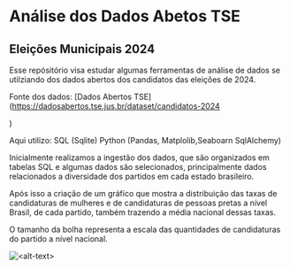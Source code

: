 # Análise dos Dados Abetos TSE 
## Eleições Municipais 2024

Esse repósitório visa estudar algumas ferramentas de análise de dados se utilziando dos dados abertos dos candidatos das eleições de 2024.

Fonte dos dados: [Dados Abertos TSE](https://dadosabertos.tse.jus.br/dataset/candidatos-2024

)

Aqui utilizo:
SQL (Sqlite)
Python (Pandas, Matplolib,Seaboarn SqlAlchemy)



Inicialmente realizamos a ingestão dos dados, que são organizados em tabelas SQL e algumas dados são selecionados, principalmente dados relacionados a diversidade dos partidos em cada estado brasileiro.

Após isso a criação de um gráfico que mostra a distribuição das taxas de candidaturas de mulheres e de candidaturas de pessoas pretas a nível Brasil, de cada partido, também trazendo a média nacional dessas taxas.

O tamanho da bolha representa a escala das quantidades de candidaturas do partido a nível nacional.


<img alt="<alt-text>" src="<https://raw.githubusercontent.com/andrepeersil/tse-eleicoes-2024/refs/heads/main/img/grafico_mulherxpretos_v2.png>" />